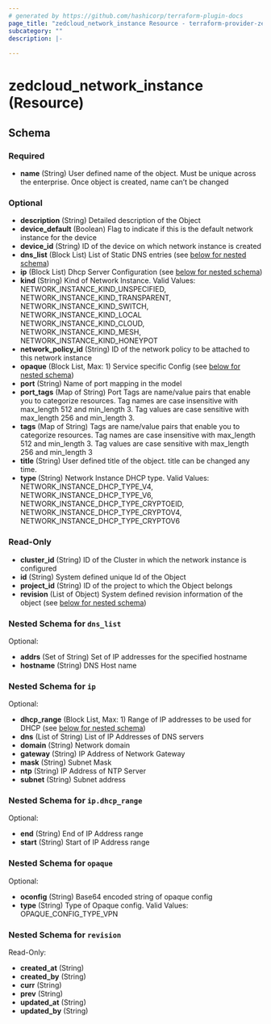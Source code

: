 ```yaml
---
# generated by https://github.com/hashicorp/terraform-plugin-docs
page_title: "zedcloud_network_instance Resource - terraform-provider-zedcloud"
subcategory: ""
description: |-
  
---
```


# zedcloud_network_instance (Resource)





<!-- schema generated by tfplugindocs -->
## Schema

### Required

- **name** (String) User defined name of the object. Must be unique across the enterprise. Once object is created, name can’t be changed

### Optional

- **description** (String) Detailed description of the Object
- **device_default** (Boolean) Flag to indicate if this is the default network instance for the device
- **device_id** (String) ID of the device on which network instance is created
- **dns_list** (Block List) List of Static DNS entries (see [below for nested schema](#nestedblock--dns_list))
- **ip** (Block List) Dhcp Server Configuration (see [below for nested schema](#nestedblock--ip))
- **kind** (String) Kind of Network Instance. Valid Values: NETWORK_INSTANCE_KIND_UNSPECIFIED, NETWORK_INSTANCE_KIND_TRANSPARENT, NETWORK_INSTANCE_KIND_SWITCH, NETWORK_INSTANCE_KIND_LOCAL NETWORK_INSTANCE_KIND_CLOUD, NETWORK_INSTANCE_KIND_MESH, NETWORK_INSTANCE_KIND_HONEYPOT
- **network_policy_id** (String) ID of the network policy to be attached to this network instance
- **opaque** (Block List, Max: 1) Service specific Config (see [below for nested schema](#nestedblock--opaque))
- **port** (String) Name of port mapping in the model
- **port_tags** (Map of String) Port Tags are name/value pairs that enable you to categorize resources. Tag names are case insensitive with max_length 512 and min_length 3.  Tag values are case sensitive with max_length 256 and min_length 3.
- **tags** (Map of String) Tags are name/value pairs that enable you to categorize resources. Tag names are case insensitive with max_length 512 and min_length 3. Tag values are case sensitive with max_length 256 and min_length 3
- **title** (String) User defined title of the object. title can be changed any time.
- **type** (String) Network Instance DHCP type. Valid Values: NETWORK_INSTANCE_DHCP_TYPE_V4, NETWORK_INSTANCE_DHCP_TYPE_V6, NETWORK_INSTANCE_DHCP_TYPE_CRYPTOEID, NETWORK_INSTANCE_DHCP_TYPE_CRYPTOV4, NETWORK_INSTANCE_DHCP_TYPE_CRYPTOV6

### Read-Only

- **cluster_id** (String) ID of the Cluster in which the network instance is configured
- **id** (String) System defined unique Id of the Object
- **project_id** (String) ID of the project to which the Object belongs
- **revision** (List of Object) System defined revision information of the object (see [below for nested schema](#nestedatt--revision))

<a id="nestedblock--dns_list"></a>
### Nested Schema for `dns_list`

Optional:

- **addrs** (Set of String) Set of IP addresses for the specified hostname
- **hostname** (String) DNS Host name


<a id="nestedblock--ip"></a>
### Nested Schema for `ip`

Optional:

- **dhcp_range** (Block List, Max: 1) Range of IP addresses to be used for DHCP (see [below for nested schema](#nestedblock--ip--dhcp_range))
- **dns** (List of String) List of IP Addresses of DNS servers
- **domain** (String) Network domain
- **gateway** (String) IP Address of Network Gateway
- **mask** (String) Subnet Mask
- **ntp** (String) IP Address of NTP Server
- **subnet** (String) Subnet address

<a id="nestedblock--ip--dhcp_range"></a>
### Nested Schema for `ip.dhcp_range`

Optional:

- **end** (String) End of IP Address range
- **start** (String) Start of IP Address range



<a id="nestedblock--opaque"></a>
### Nested Schema for `opaque`

Optional:

- **oconfig** (String) Base64 encoded string of opaque config
- **type** (String) Type of Opaque config. Valid Values: OPAQUE_CONFIG_TYPE_VPN


<a id="nestedatt--revision"></a>
### Nested Schema for `revision`

Read-Only:

- **created_at** (String)
- **created_by** (String)
- **curr** (String)
- **prev** (String)
- **updated_at** (String)
- **updated_by** (String)


